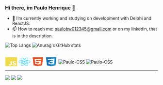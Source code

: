 ### Hi there, im Paulo Henrique 👋

- 🔭 I’m currently working and studying on development with Delphi and ReactJS.
- 📫 How to reach me: paulobw012345@gmail.com or on my linkedin, that is in the description.

![Top Langs](https://github-readme-stats.vercel.app/api/top-langs/?username=paulohenrique14&layout=compact&theme=dark)
![Anurag's GitHub stats](https://github-readme-stats.vercel.app/api?username=paulohenrique14&hide=contribs,prs&theme=dark&rank_icon=github)

<div style="display: inline_block"><br>
  <img align="center" alt="Paulo-Js" height="30" width="40" src="https://raw.githubusercontent.com/devicons/devicon/master/icons/javascript/javascript-plain.svg">
  <img align="center" alt="Paulo-React" height="30" width="40" src="https://raw.githubusercontent.com/devicons/devicon/master/icons/react/react-original.svg">
  <img align="center" alt="Paulo-HTML" height="30" width="40" src="https://raw.githubusercontent.com/devicons/devicon/master/icons/html5/html5-original.svg">
  <img align="center" alt="Paulo-CSS" height="30" width="40" src="https://raw.githubusercontent.com/devicons/devicon/master/icons/css3/css3-original.svg">
  <img align="center" alt="Paulo-CSS" height="30" width="30" src="https://seeklogo.com/images/D/delphi-logo-E73609161E-seeklogo.com.png">
  <img align="center" alt="Paulo-CSS" height="30" width="30" src="https://www.svgrepo.com/show/331760/sql-database-generic.svg">
<!--   <img align="right" src="https://media0.giphy.com/media/gjNgYBvJqGlV4q1H24/giphy.gif?cid=ecf05e47mgchk6tphqb82fjy3paokn0nig6kltij9jufry9g&ep=v1_gifs_related&rid=giphy.gif&ct=g" width="160" height="120" frameBorder="0" class="giphy-embed" allowFullScreen></img>
 -->
<!--   <img align="center" alt="Paulo-Python" height="30" width="40" src="https://raw.githubusercontent.com/devicons/devicon/master/icons/python/python-original.svg"> -->
<!--   <img align="center" alt="Paulo-Ts" height="30" width="40" src="https://raw.githubusercontent.com/devicons/devicon/master/icons/typescript/typescript-plain.svg"> -->

<hr>

<div> 
  <a href="https://www.instagram.com/paulo__hfm/" target="_blank"><img src="https://img.shields.io/badge/-Instagram-%23E4405F?style=for-the-badge&logo=instagram&logoColor=white" target="_blank"></a>
  <a href = "mailto:paulobw012345@gmail.com"><img src="https://img.shields.io/badge/-Gmail-%23333?style=for-the-badge&logo=gmail&logoColor=white" target="_blank"></a>
  <a href="https://www.linkedin.com/in/paulo-henrique-figueiredo-marques-000914181/" target="_blank"><img src="https://img.shields.io/badge/-LinkedIn-%230077B5?style=for-the-badge&logo=linkedin&logoColor=white" target="_blank"></a> 

  
</div>



